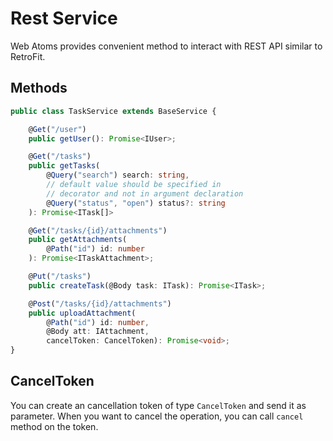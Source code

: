 # Rest Service
Web Atoms provides convenient method to interact with REST API similar to RetroFit.

## Methods

```typescript
public class TaskService extends BaseService {

    @Get("/user")
    public getUser(): Promise<IUser>;

    @Get("/tasks")
    public getTasks(
        @Query("search") search: string,
        // default value should be specified in
        // decorator and not in argument declaration
        @Query("status", "open") status?: string
    ): Promise<ITask[]>

    @Get("/tasks/{id}/attachments")
    public getAttachments(
        @Path("id") id: number
    ): Promise<ITaskAttachment>;

    @Put("/tasks")
    public createTask(@Body task: ITask): Promise<ITask>;

    @Post("/tasks/{id}/attachments")
    public uploadAttachment(
        @Path("id") id: number,
        @Body att: IAttachment,
        cancelToken: CancelToken): Promise<void>;
}
```

## CancelToken

You can create an cancellation token of type `CancelToken` and send it as parameter. When you want to cancel the operation, you can call `cancel` method on the token.